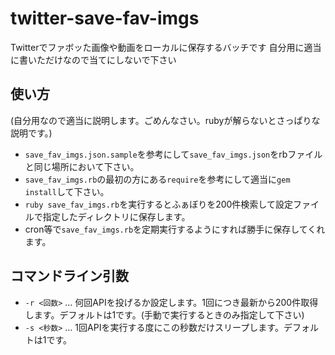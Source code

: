 # twitter-save-fav-imgs
Twitterでファボッた画像や動画をローカルに保存するバッチです
自分用に適当に書いただけなので当てにしないで下さい

## 使い方
(自分用なので適当に説明します。ごめんなさい。rubyが解らないとさっぱりな説明です。)
* `save_fav_imgs.json.sample`を参考にして`save_fav_imgs.json`をrbファイルと同じ場所において下さい。
* `save_fav_imgs.rb`の最初の方にある`require`を参考にして適当に`gem install`して下さい。
* `ruby save_fav_imgs.rb`を実行するとふぁぼりを200件検索して設定ファイルで指定したディレクトリに保存します。
* cron等で`save_fav_imgs.rb`を定期実行するようにすれば勝手に保存してくれます。

## コマンドライン引数
* `-r <回数>` … 何回APIを投げるか設定します。1回につき最新から200件取得します。デフォルトは1です。(手動で実行するときのみ指定して下さい)
* `-s <秒数>` … 1回APIを実行する度にこの秒数だけスリープします。デフォルトは1です。

